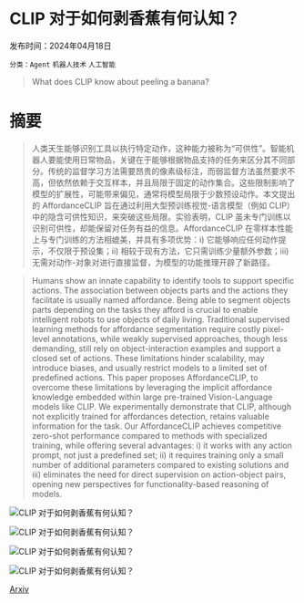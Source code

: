 # CLIP 对于如何剥香蕉有何认知？

发布时间：2024年04月18日

`分类：Agent` `机器人技术` `人工智能`

> What does CLIP know about peeling a banana?

# 摘要

> 人类天生能够识别工具以执行特定动作，这种能力被称为“可供性”。智能机器人要能使用日常物品，关键在于能够根据物品支持的任务来区分其不同部分。传统的监督学习方法需要昂贵的像素级标注，而弱监督方法虽然要求不高，但依然依赖于交互样本，并且局限于固定的动作集合。这些限制影响了模型的扩展性，可能带来偏见，通常将模型局限于少数预设动作。本文提出的 AffordanceCLIP 旨在通过利用大型预训练视觉-语言模型（例如 CLIP）中的隐含可供性知识，来突破这些局限。实验表明，CLIP 虽未专门训练以识别可供性，却能保留对任务有益的信息。AffordanceCLIP 在零样本性能上与专门训练的方法相媲美，并具有多项优势：i) 它能够响应任何动作提示，不仅限于预设集；ii) 相较于现有方法，它只需训练少量额外参数；iii) 无需对动作-对象对进行直接监督，为模型的功能推理开辟了新路径。

> Humans show an innate capability to identify tools to support specific actions. The association between objects parts and the actions they facilitate is usually named affordance. Being able to segment objects parts depending on the tasks they afford is crucial to enable intelligent robots to use objects of daily living. Traditional supervised learning methods for affordance segmentation require costly pixel-level annotations, while weakly supervised approaches, though less demanding, still rely on object-interaction examples and support a closed set of actions. These limitations hinder scalability, may introduce biases, and usually restrict models to a limited set of predefined actions. This paper proposes AffordanceCLIP, to overcome these limitations by leveraging the implicit affordance knowledge embedded within large pre-trained Vision-Language models like CLIP. We experimentally demonstrate that CLIP, although not explicitly trained for affordances detection, retains valuable information for the task. Our AffordanceCLIP achieves competitive zero-shot performance compared to methods with specialized training, while offering several advantages: i) it works with any action prompt, not just a predefined set; ii) it requires training only a small number of additional parameters compared to existing solutions and iii) eliminates the need for direct supervision on action-object pairs, opening new perspectives for functionality-based reasoning of models.

![CLIP 对于如何剥香蕉有何认知？](../../../paper_images/2404.12015/x2.png)

![CLIP 对于如何剥香蕉有何认知？](../../../paper_images/2404.12015/x3.png)

![CLIP 对于如何剥香蕉有何认知？](../../../paper_images/2404.12015/x4.png)

![CLIP 对于如何剥香蕉有何认知？](../../../paper_images/2404.12015/x5.png)

[Arxiv](https://arxiv.org/abs/2404.12015)